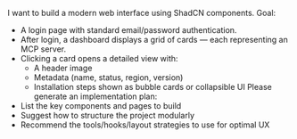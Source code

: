 I want to build a modern web interface using ShadCN components.
Goal:

- A login page with standard email/password authentication.
- After login, a dashboard displays a grid of cards — each representing an MCP server.
- Clicking a card opens a detailed view with:
  - A header image
  - Metadata (name, status, region, version)
  - Installation steps shown as bubble cards or collapsible UI
    Please generate an implementation plan:
- List the key components and pages to build
- Suggest how to structure the project modularly
- Recommend the tools/hooks/layout strategies to use for optimal UX
